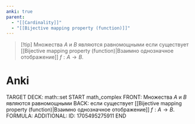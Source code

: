 ```yaml
---
anki: true
parent:
  - "[[Cardinality]]"
  - "[[Bijective mapping property (function)]]"
---
```


> [!tip] Множества $A$ и $B$ являются равномощными
если существует [[Bijective mapping property (function)|Взаимно однозначное отображение]] $f : A \rightarrow B$.


# Anki
TARGET DECK: math::set
START
math_complex
FRONT: Множества $A$ и $B$ являются равномощными
BACK: если существует [[Bijective mapping property (function)|Взаимно однозначное отображение]] $f : A \rightarrow B$.
FORMULA: 
ADDITIONAL:
ID: 1705495275911
END